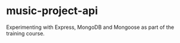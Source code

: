 # music-project-api
Experimenting with Express, MongoDB and Mongoose as part of the training course.
